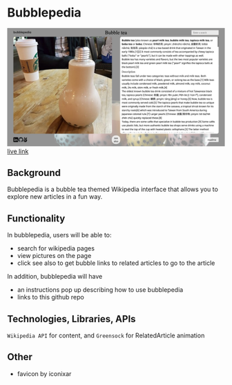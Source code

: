 # Bubblepedia

![ss](https://github.com/kw-8/bubblepedia/blob/main/assets/ss_bubblepedia.png)
[live link](https://kw-8.github.io/bubblepedia/)


## Background

Bubblepedia is a bubble tea themed Wikipedia interface that allows you to explore new articles in a fun way.


## Functionality

In bubblepedia, users will be able to:
- search for wikipedia pages
- view pictures on the page
- click see also to get bubble links to related articles to go to the article

In addition, bubblepedia will have
- an instructions pop up describing how to use bubblepedia
- links to this github repo


## Technologies, Libraries, APIs

`Wikipedia API` for content, and `Greensock` for RelatedArticle animation


## 



## Other
- favicon by iconixar
